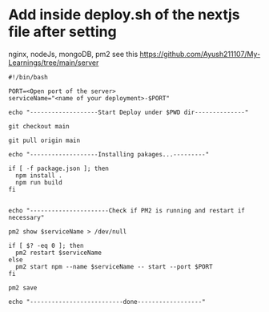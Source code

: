 # Add inside deploy.sh of the nextjs file after setting 
nginx, nodeJs, mongoDB, pm2 see this <https://github.com/Ayush211107/My-Learnings/tree/main/server>
```
#!/bin/bash

PORT=<Open port of the server>
serviceName="<name of your deployment>-$PORT"

echo "-------------------Start Deploy under $PWD dir--------------"

git checkout main

git pull origin main

echo "-------------------Installing pakages...---------"

if [ -f package.json ]; then
  npm install .
  npm run build
fi


echo "----------------------Check if PM2 is running and restart if necessary"

pm2 show $serviceName > /dev/null

if [ $? -eq 0 ]; then
  pm2 restart $serviceName
else
  pm2 start npm --name $serviceName -- start --port $PORT
fi

pm2 save

echo "--------------------------done------------------"
```
